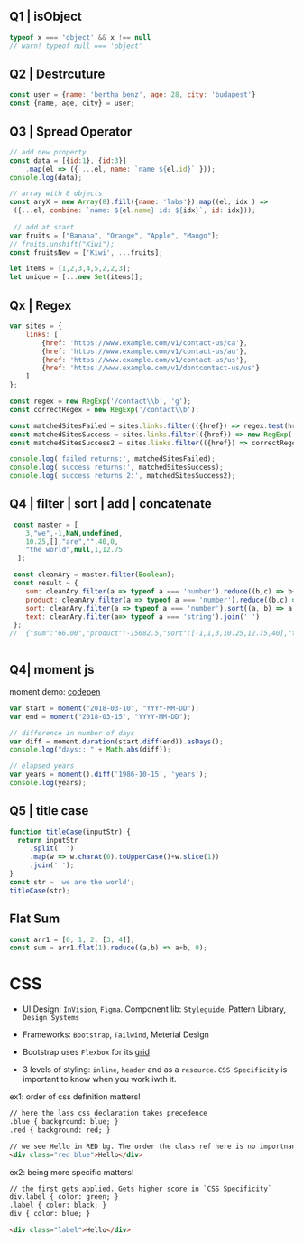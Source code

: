 ## Q1 | isObject
```js
typeof x === 'object' && x !== null
// warn! typeof null === 'object'
```
## Q2 | Destrcuture
```js
const user = {name: 'bertha benz', age: 28, city: 'budapest'}
const {name, age, city} = user;
```

## Q3 | Spread Operator
```js
// add new property
const data = [{id:1}, {id:3}]
    .map(el => ({ ...el, name: `name ${el.id}` }));
console.log(data);

// array with 8 objects
const aryX = new Array(8).fill({name: 'labs'}).map((el, idx ) => 
 ({...el, combine: `name: ${el.name} id: ${idx}`, id: idx}));
 
 // add at start
var fruits = ["Banana", "Orange", "Apple", "Mango"];
// fruits.unshift("Kiwi");
const fruitsNew = ['Kiwi', ...fruits];

let items = [1,2,3,4,5,2,2,3];
let unique = [...new Set(items)];
```

## Qx | Regex
```js
var sites = { 
    links: [
        {href: 'https://www.example.com/v1/contact-us/ca'},
        {href: 'https://www.example.com/v1/contact-us/au'},
        {href: 'https://www.example.com/v1/contact-us/us'},
        {href: 'https://www.example.com/v1/dontcontact-us/us'}
    ]
};

const regex = new RegExp('/contact\\b', 'g');
const correctRegex = new RegExp('/contact\\b');

const matchedSitesFailed = sites.links.filter(({href}) => regex.test(href));
const matchedSitesSuccess = sites.links.filter(({href}) => new RegExp('/contact\\b', 'g').test(href));
const matchedSitesSuccess2 = sites.links.filter(({href}) => correctRegex.test(href));

console.log('failed returns:', matchedSitesFailed);
console.log('success returns:', matchedSitesSuccess);
console.log('success returns 2:', matchedSitesSuccess2);
```


## Q4 | filter | sort | add | concatenate
```js
 const master = [
    3,"we",-1,NaN,undefined,
    10.25,[],"are","",40,0,
    "the world",null,1,12.75
  ];

 const cleanAry = master.filter(Boolean);
 const result = {
    sum: cleanAry.filter(a => typeof a === 'number').reduce((b,c) => b+c, 0).toFixed(2),
    product: cleanAry.filter(a => typeof a === 'number').reduce((b,c) => b*c, 1),
    sort: cleanAry.filter(a => typeof a === 'number').sort((a, b) => a - b),
    text: cleanAry.filter(a=> typeof a === 'string').join(' ')
 };
//  {"sum":"66.00","product":-15682.5,"sort":[-1,1,3,10.25,12.75,40],"text":"we are the world"}
  
```
## Q4| moment js
moment demo: [codepen](https://codepen.io/hamzeen/pen/PgbzGx)

```js
var start = moment("2018-03-10", "YYYY-MM-DD");
var end = moment("2018-03-15", "YYYY-MM-DD");

// difference in number of days
var diff = moment.duration(start.diff(end)).asDays();
console.log("days:: " + Math.abs(diff));

// elapsed years
var years = moment().diff('1986-10-15', 'years');
console.log(years);
```

## Q5 | title case
```js
function titleCase(inputStr) {
  return inputStr
     .split(' ')
     .map(w => w.charAt(0).toUpperCase()+w.slice(1))
     .join(' ');
}
const str = 'we are the world';
titleCase(str);
```

## Flat Sum
```js
const arr1 = [0, 1, 2, [3, 4]];
const sum = arr1.flat(1).reduce((a,b) => a+b, 0);
```


# CSS

* UI Design: `InVision`, `Figma`. Component lib: `Styleguide`, Pattern Library, `Design Systems`
* Frameworks: `Bootstrap`, `Tailwind`, Meterial Design
* Bootstrap uses `Flexbox` for its [grid](https://uxplanet.org/how-the-bootstrap-4-grid-works-a1b04703a3b7)

* 3 levels of styling: `inline`, `header` and as a `resource`. 
`CSS Specificity` is important to know when you work iwth it.

ex1: order of css definition matters!
```html
// here the lass css declaration takes precedence
.blue { background: blue; }
.red { background: red; }

// we see Hello in RED bg. The order the class ref here is no importnant.
<div class="red blue">Hello</div>
```

ex2: being more specific matters!
```html
// the first gets applied. Gets higher score in `CSS Specificity`
div.label { color: green; }
.label { color: black; }
div { color: blue; }

<div class="label">Hello</div>
```


